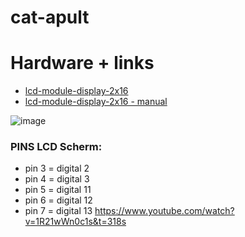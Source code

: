 # cat-apult

# Hardware + links
- [lcd-module-display-2x16](https://www.az-delivery.de/nl/products/azdelivery-hd44780-1602-lcd-module-display-2x16-zeichen-fur-arduino-lcd1602-keypad)
- [lcd-module-display-2x16 - manual](https://media.digikey.com/pdf/Data%20Sheets/DFRobot%20PDFs/DFR0009_Web.pdf)


![image](https://github.com/SanderDevisscher/cat-apult/assets/158763154/e9bb6e67-a6be-4815-8767-5a062e3ebd42)

### PINS LCD Scherm:
 - pin 3 = digital 2
 - pin 4 = digital 3
 - pin 5 = digital 11
 - pin 6 = digital 12
 - pin 7 = digital 13
https://www.youtube.com/watch?v=1R21wWn0c1s&t=318s
